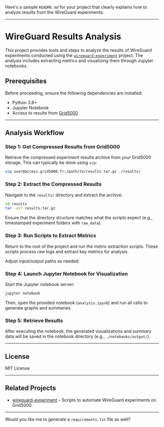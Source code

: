 Here's a sample `README.md` for your project that clearly explains how to analyze results from the WireGuard experiments:

---

# WireGuard Results Analysis

This project provides tools and steps to analyze the results of WireGuard experiments conducted using the [`wireguard-experiment`](https://github.com/YOUR_USERNAME/wireguard-experiment) project. The analysis includes extracting metrics and visualizing them through Jupyter notebooks.

## Prerequisites

Before proceeding, ensure the following dependencies are installed:

* Python 3.8+
* Jupyter Notebook
* Access to results from [Grid5000](https://www.grid5000.fr/)

---

## Analysis Workflow

### Step 1: Get Compressed Results from Grid5000

Retrieve the compressed experiment results archive from your Grid5000 storage. This can typically be done using `scp`:

```bash
scp user@access.grid5000.fr:/path/to/results.tar.gz ./results/
```

### Step 2: Extract the Compressed Results

Navigate to the `results/` directory and extract the archive:

```bash
cd results
tar -xzf results.tar.gz
```

Ensure that the directory structure matches what the scripts expect (e.g., timestamped experiment folders with `raw_data`).

### Step 3: Run Scripts to Extract Metrics

Return to the root of the project and run the metric extraction scripts. These scripts process raw logs and extract key metrics for analysis.

Adjust input/output paths as needed.

### Step 4: Launch Jupyter Notebook for Visualization

Start the Jupyter notebook server:

```bash
jupyter notebook
```

Then, open the provided notebook (`analysis.ipynb`) and run all cells to generate graphs and summaries.

### Step 5: Retrieve Results

After executing the notebook, the generated visualizations and summary data will be saved in the notebook directory (e.g., `./notebooks/output/`).

---

## License

MIT License

---

## Related Projects

* [wireguard-experiment](https://github.com/YOUR_USERNAME/wireguard-experiment) – Scripts to automate WireGuard experiments on Grid5000.

---

Would you like me to generate a `requirements.txt` file as well?
